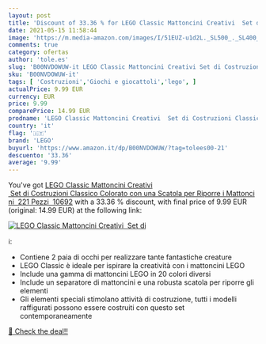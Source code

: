 ```yaml
---
layout: post
title: 'Discount of 33.36 % for LEGO Classic Mattoncini Creativi  Set di'
date: 2021-05-15 11:58:44
image: 'https://m.media-amazon.com/images/I/51EUZ-u1d2L._SL500_._SL400_.jpg'
comments: true
category: ofertas
author: 'tole.es'
slug: 'B00NVDOWUW-it LEGO Classic Mattoncini Creativi Set di Costruzioni...'
sku: 'B00NVDOWUW-it'
tags: [ 'Costruzioni','Giochi e giocattoli','lego', ]
actualPrice: 9.99 EUR
currency: EUR
price: 9.99
comparePrice: 14.99 EUR
prodname: 'LEGO Classic Mattoncini Creativi  Set di Costruzioni Classico Colorato con una Scatola per Riporre i Mattoncini  221 Pezzi   10692'
country: 'it'
flag: '🇮🇹'
brand: 'LEGO'
buyurl: 'https://www.amazon.it/dp/B00NVDOWUW/?tag=tolees00-21'
descuento: '33.36'
average: '9.99'
---
```


You've got [LEGO Classic Mattoncini Creativi  Set di Costruzioni Classico Colorato con una Scatola per Riporre i Mattoncini  221 Pezzi   10692](https://www.amazon.it/dp/B00NVDOWUW/?tag=tolees00-21) with a  33.36 % discount, with final price of 9.99 EUR (original: 14.99 EUR) at the following link:

[![LEGO Classic Mattoncini Creativi  Set di](https://m.media-amazon.com/images/I/51EUZ-u1d2L._SL500_._SL400_.jpg)](https://www.amazon.it/dp/B00NVDOWUW/?tag=tolees00-21)

ℹ️:

- Contiene 2 paia di occhi per realizzare tante fantastiche creature
- LEGO Classic è ideale per ispirare la creatività con i mattoncini LEGO
- Include una gamma di mattoncini LEGO in 20 colori diversi
- Include un separatore di mattoncini e una robusta scatola per riporre gli elementi
- Gli elementi speciali stimolano attività di costruzione, tutti i modelli raffigurati possono essere costruiti con questo set contemporaneamente

[🛒 Check the deal!!](https://www.amazon.it/dp/B00NVDOWUW/?tag=tolees00-21)

